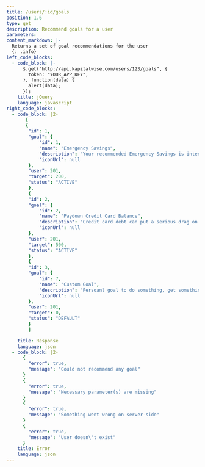 ```yaml
---
title: /users/:id/goals
position: 1.6
type: get
description: Recommend goals for a user
parameters:
content_markdown: |-
  Returns a set of goal recommendations for the user
  {: .info}
left_code_blocks:
  - code_block: |-
      $.get("http://api.kapitalwise.com/users/123/goals", {
        token: "YOUR_APP_KEY",
      }, function(data) {
        alert(data);
      });
    title: jQuery
    language: javascript
right_code_blocks:
  - code_block: |2-
       [
       {
        "id": 1,
        "goal": {
            "id": 1,
            "name": "Emergency Savings",
            "description": "Your recommended Emergency Savings is intended to help you prepare for unexpected expenses. Depending on the assets you've, we recommend having between 3-6 months of your annual household income set aside for emergencies",
            "iconUrl": null
        },
        "user": 201,
        "target": 200,
        "status": "ACTIVE"
        },
        {
        "id": 2,
        "goal": {
            "id": 2,
            "name": "Paydown Credit Card Balance",
            "description": "Credit card debt can put a serious drag on your net worth. If you have high interest credit card debt or several different credit card bills to pay every month, it can make a lot of sense to take advantage of a 0% APR balance transfer offer as well.",
            "iconUrl": null
        },
        "user": 201,
        "target": 500,
        "status": "ACTIVE"
        },
        {
        "id": 3,
        "goal": {
            "id": 7,
            "name": "Custom Goal",
            "description": "Persoanl goal to do something, get something or go somewhere ",
            "iconUrl": null
        },
        "user": 201,
        "target": 0,
        "status": "DEFAULT"
        }
        ]

    title: Response
    language: json
  - code_block: |2-
      {
        "error": true,
        "message": "Could not recommend any goal"
      }
      {
        "error": true,
        "message": "Necessary parameter(s) are missing"
      }
      {
        "error": true,
        "message": "Something went wrong on server-side"
      }
      {
        "error": true,
        "message": "User doesn\'t exist"
      }
    title: Error
    language: json
---
```

